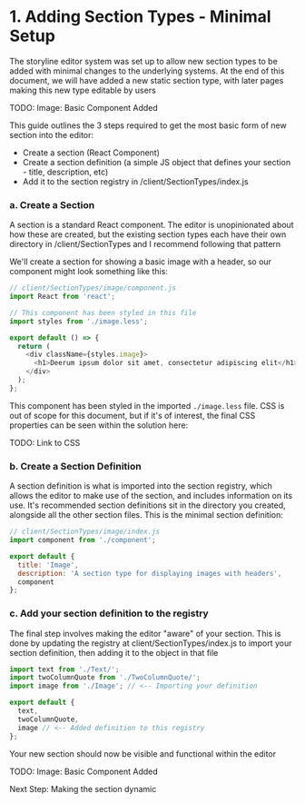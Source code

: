 # 1. Adding Section Types - Minimal Setup

The storyline editor system was set up to allow new section types to be added with minimal changes to the underlying systems.  At the end of this document, we will have added a new static section type, with later pages making this new type editable by users

TODO: Image: Basic Component Added

This guide outlines the 3 steps required to get the most basic form of new section into the editor:

  - Create a section (React Component)
  - Create a section definition (a simple JS object that defines your section - title, description, etc)
  - Add it to the section registry in /client/SectionTypes/index.js

### a. Create a Section
A section is a standard React component.  The editor is unopinionated about how these are created, but the existing section types each have their own directory in /client/SectionTypes and I recommend following that pattern

We'll create a section for showing a basic image with a header, so our component might look something like this:

```js
// client/SectionTypes/image/component.js
import React from 'react';

// This component has been styled in this file
import styles from './image.less';

export default () => {
  return (
    <div className={styles.image}>
      <h1>Deerum ipsum dolor sit amet, consectetur adipiscing elit</h1>
    </div>
  );
};
```
This component has been styled in the imported `./image.less` file.
CSS is out of scope for this document, but if it's of interest, the final CSS properties can be seen within the solution here:

TODO: Link to CSS

### b. Create a Section Definition
A section definition is what is imported into the section registry, which allows the editor to make use of the section, and includes information on its use.  It's recommended section definitions sit in the directory you created, alongside all the other section files.  This is the minimal section definition:

```js
// client/SectionTypes/image/index.js
import component from './component';

export default {
  title: 'Image',
  description: 'A section type for displaying images with headers',
  component
};
```

### c. Add your section definition to the registry
The final step involves making the editor "aware" of your section.  This is done by updating the registry at client/SectionTypes/index.js to import your section definition, then adding it to the object in that file

```js
import text from './Text/';
import twoColumnQuote from './TwoColumnQuote/';
import image from './Image'; // <-- Importing your definition

export default {
  text,
  twoColumnQuote,
  image // <-- Added definition to this registry
};
```
Your new section should now be visible and functional within the editor

TODO: Image: Basic Component Added

Next Step: Making the section dynamic